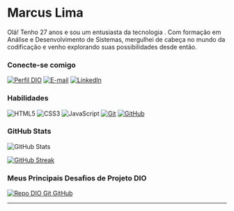 # Marcus Lima

Olá! Tenho 27 anos e sou um entusiasta da tecnologia . Com formação em Análise e Desenvolvimento de Sistemas, mergulhei de cabeça no mundo da codificação e venho explorando suas possibilidades desde então.

### Conecte-se comigo

[![Perfil DIO](https://img.shields.io/badge/-Meu%20Perfil%20na%20DIO-30A3DC?style=for-the-badge)](https://web.dio.me/users/marcusvsl33/)
[![E-mail](https://img.shields.io/badge/-Email-000?style=for-the-badge&logo=microsoft-outlook)](mailto:marcusvsl33@gmail.com)
[![LinkedIn](https://img.shields.io/badge/-LinkedIn-000?style=for-the-badge&logo=linkedin)](https://www.linkedin.com/in/marcus-lima96/)

### Habilidades

![HTML5](https://img.shields.io/badge/HTML-000?style=for-the-badge&logo=html5)
![CSS3](https://img.shields.io/badge/CSS3-000?style=for-the-badge&logo=css3)
![JavaScript](https://img.shields.io/badge/JavaScript-000?style=for-the-badge&logo=javascript)
[![Git](https://img.shields.io/badge/Git-000?style=for-the-badge&logo=git)](https://git-scm.com/doc)
[![GitHub](https://img.shields.io/badge/GitHub-000?style=for-the-badge&logo=github)](https://docs.github.com/)

### GitHub Stats

![GitHub Stats](https://github-readme-stats.vercel.app/api?username=marcuslima96&theme=transparent&bg_color=000&border_color=30A3DC&show_icons=true&icon_color=7B68EE&title_color=E94D5F&text_color=FFF&hide_title=true&side=stars)

[![GitHub Streak](https://streak-stats.demolab.com/?user=marcuslima96&theme=bear&background=000&border=fff&dates=FFF)](https://git.io/streak-stats)

### Meus Principais Desafios de Projeto DIO

[![Repo DIO Git GitHub](https://github-readme-stats.vercel.app/api/pin/?username=marcuslima96&repo=dio-lab-open-source&bg_color=000&show_icons=true&icon_color=7B68EE&title_color=FFF&text_color=FFF)](https://github.com/marcuslima96/dio-lab-open-source)

---
